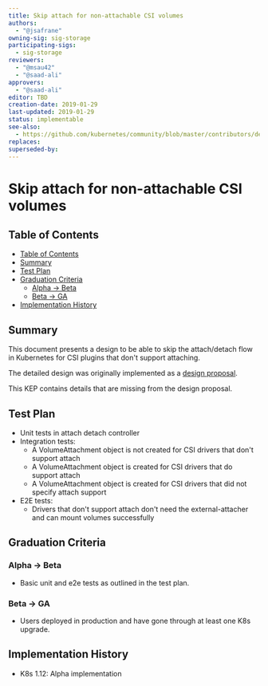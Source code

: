 ```yaml
---
title: Skip attach for non-attachable CSI volumes
authors:
  - "@jsafrane"
owning-sig: sig-storage
participating-sigs:
  - sig-storage
reviewers:
  - "@msau42"
  - "@saad-ali"
approvers:
  - "@saad-ali"
editor: TBD
creation-date: 2019-01-29
last-updated: 2019-01-29
status: implementable
see-also:
  - https://github.com/kubernetes/community/blob/master/contributors/design-proposals/storage/container-storage-interface-skip-attach.md
replaces:
superseded-by:
---
```


# Skip attach for non-attachable CSI volumes

## Table of Contents

* [Table of Contents](#table-of-contents)
* [Summary](#summary)
* [Test Plan](#test-plan)
* [Graduation Criteria](#graduation-criteria)
   * [Alpha -&gt; Beta](#alpha---beta)
   * [Beta -&gt; GA](#beta---ga)
* [Implementation History](#implementation-history)

## Summary

This document presents a design to be able to skip the attach/detach flow in
Kubernetes for CSI plugins that don't support attaching.

The detailed design was originally implemented as a [design
proposal](https://github.com/kubernetes/community/blob/master/contributors/design-proposals/storage/container-storage-interface-skip-attach.md).

This KEP contains details that are missing from the design proposal.

## Test Plan
* Unit tests in attach detach controller
* Integration tests:
   * A VolumeAttachment object is not created for CSI drivers that don't
     support attach
   * A VolumeAttachment object is created for CSI drivers that do
     support attach
   * A VolumeAttachment object is created for CSI drivers that did not
     specify attach support
* E2E tests:
    * Drivers that don't support attach don't need the external-attacher and can
      mount volumes successfully

## Graduation Criteria

### Alpha -> Beta
* Basic unit and e2e tests as outlined in the test plan.

### Beta -> GA
* Users deployed in production and have gone through at least one K8s upgrade.

## Implementation History
* K8s 1.12: Alpha implementation
